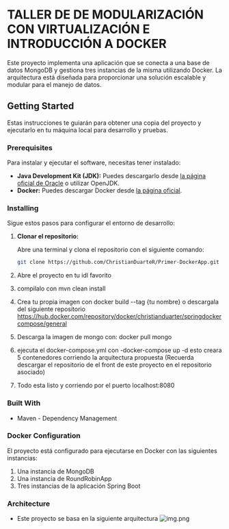 # TALLER DE DE MODULARIZACIÓN CON VIRTUALIZACIÓN E INTRODUCCIÓN A DOCKER

Este proyecto implementa una aplicación que se conecta a una base de datos MongoDB y gestiona tres instancias de la misma utilizando Docker. La arquitectura está diseñada para proporcionar una solución escalable y modular para el manejo de datos.

## Getting Started

Estas instrucciones te guiarán para obtener una copia del proyecto y ejecutarlo en tu máquina local para desarrollo y pruebas.

### Prerequisites

Para instalar y ejecutar el software, necesitas tener instalado:

- **Java Development Kit (JDK):** Puedes descargarlo desde [la página oficial de Oracle](https://www.oracle.com/java/technologies/javase-jdk11-downloads.html) o utilizar OpenJDK.
- **Docker:** Puedes descargar Docker desde [la página oficial](https://www.docker.com/get-started).

### Installing

Sigue estos pasos para configurar el entorno de desarrollo:

1. **Clonar el repositorio:**

   Abre una terminal y clona el repositorio con el siguiente comando:
   ```bash
   git clone https://github.com/ChristianDuarteR/Primer-DockerApp.git

3. Abre el proyecto en tu idl favorito
4. compilalo con mvn clean install
5. Crea tu propia imagen con docker build --tag {tu nombre} o descargala del siguiente repositorio https://hub.docker.com/repository/docker/christianduarter/springdockercompose/general
6. Descarga la imagen de mongo con: 
  docker pull mongo
7. ejecuta el docker-compose.yml con -docker-compose up -d esto creara 5 contenedores corriendo la arquitectura propuesta (Recuerda descargar el repositorio de el front de este proyecto en el repositorio asociado)
8. Todo esta listo y corriendo por el puerto localhost:8080

### Built With

- Maven - Dependency Management

### Docker Configuration
El proyecto está configurado para ejecutarse en Docker con las siguientes instancias:

1. Una instancia de MongoDB
2. Una instancia de RoundRobinApp
3. Tres instancias de la aplicación Spring Boot

### Architecture

- Este proyecto se basa en la siguiente arquitectura
![img.png](img.png)

